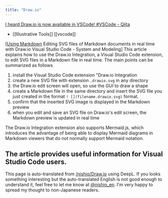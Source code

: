 ```yaml
---
title: "Draw.io"
---
```


[I heard Draw.io is now available in VSCode! #VSCode - Qiita](https://qiita.com/riku-shiru/items/5ab7c5aecdfea323ec4e)
- [[Illustrative Tools]]
[[vscode]]

[[Using Markdown](https://otepipi.hatenablog.com/entry/2020/05/25/192844) Editing SVG files of Markdown documents in real time with Draw.io Visual Studio Code - System and Modeling]
This article explains how to use the Draw.io Integration, a Visual Studio Code extension, to edit SVG files in a Markdown file in real time. The main points can be summarized as follows
1. install the Visual Studio Code extension "Draw.io Integration
2. create a new SVG file with extension `.drawio.svg` in any directory
3. the Draw.io edit screen will open, so use the GUI to draw a shape
4. create a Markdown file in the same directory and insert the SVG file you just created in the format `! [](filename.drawio.svg)` format.
5. confirm that the inserted SVG image is displayed in the Markdown preview
6. when you edit and save an SVG file on Draw.io's edit screen, the Markdown preview is updated in real time

The Draw.io Integration extension also supports Mermaid.js, which introduces the advantage of being able to display Mermaid diagrams in Markdown viewers that do not normally support Mermaid notation.

The article provides useful information for Visual Studio Code users.
---
This page is auto-translated from [/nishio/Draw.io](https://scrapbox.io/nishio/Draw.io) using DeepL. If you looks something interesting but the auto-translated English is not good enough to understand it, feel free to let me know at [@nishio_en](https://twitter.com/nishio_en). I'm very happy to spread my thought to non-Japanese readers.